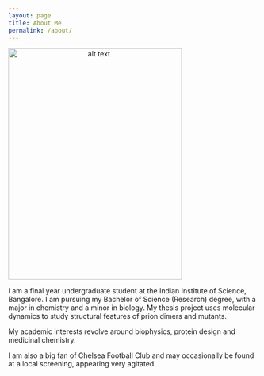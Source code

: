 ```yaml
---
layout: page
title: About Me
permalink: /about/
---
```


<div><p>
<img style="text-align:center" src="https://raw.githubusercontent.com/preetham-v/website/master/images/portrait.jpg" alt="alt text" width="350" height="465">
</p>
  
<p style="text-align: justify;"> 
  
I am a final year undergraduate student at the Indian Institute of Science, Bangalore. I am pursuing my Bachelor of Science (Research) degree, with a major in chemistry and a minor in biology. My thesis project uses molecular dynamics to study structural features of prion dimers and mutants. 

</p>

<p style="text-align: justify;"> 

My academic interests revolve around biophysics, protein design and medicinal chemistry.

</p>

<p style="text-align: justify;"> 

I am also a big fan of Chelsea Football Club and may occasionally be found at a local screening, appearing very agitated.

</p>
</div>
